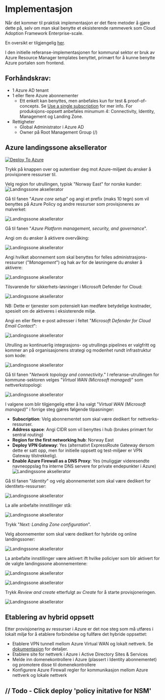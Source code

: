 # Implementasjon

Når det kommer til praktisk implementasjon er det flere metoder å gjøre dette på, selv om man skal benytte et eksisterende rammeverk som Cloud Adoption Framework Enterprise-scale.

En oversikt er tilgjengelig [her](https://docs.microsoft.com/en-us/azure/cloud-adoption-framework/ready/landing-zone/implementation-options#implementation-options).

I den initielle referanse-implementasjonen for kommunal sektor er bruk av Azure Resource Manager templates benyttet, primært for å kunne benytte Azure portalen som frontend.

## Forhåndskrav:

- 1 Azure AD tenant
- 1 eller flere Azure abonnementer
    - Ett enkelt kan benyttes, men anbefales kun for test & proof-of-concepts. Se [Use a single subscription](https://docs.microsoft.com/en-us/azure/cloud-adoption-framework/antipatterns/migrate-antipatterns#antipattern-use-a-single-subscription) for mer info. For produksjons-oppsett anbefales minumum 4: Connectivity, Identity, Management og Landing Zone.
- Rettigheter
    - Global Administrator i Azure AD
    - Owner på Root Management Group (/)

## Azure landingssone aksellerator

[![Deploy To Azure](https://docs.microsoft.com/en-us/azure/templates/media/deploy-to-azure.svg)](https://portal.azure.com/#blade/Microsoft_Azure_CreateUIDef/CustomDeploymentBlade/uri/https%3A%2F%2Fraw.githubusercontent.com%2FAzure%2FEnterprise-Scale%2Fmain%2FeslzArm%2FeslzArm.json/uiFormDefinitionUri/https%3A%2F%2Fraw.githubusercontent.com%2FAzure%2FEnterprise-Scale%2Fmain%2FeslzArm%2Feslz-portal.json)

Trykk på knappen over og autentiser deg mot Azure-miljøet du ønsker å provisjonere ressurser til.

Velg region for utrullingen, typisk "Norway East" for norske kunder:
![Landingssone aksellerator](illustrations/landingssone-aksellerator-1.png)

Gå til fanen "*Azure core setup*" og angi et prefix (maks 10 tegn) som vil benyttes på Azure Policy og andre ressurser som provisjoneres av malverket:

![Landingssone aksellerator](illustrations/landingssone-aksellerator-2.png)

Gå til fanen "*Azure Platform management, security, and governance*".

Angi om du ønsker å aktivere overvåking:

![Landingssone aksellerator](illustrations/landingssone-aksellerator-3.png)

Angi hvilket abonnement som skal benyttes for felles administrasjons-ressurser ("*Management*") og hak av for de løsningene du ønsker å aktivere:

![Landingssone aksellerator](illustrations/landingssone-aksellerator-4.png)

Tilsvarende for sikkerhets-løsninger i Microsoft Defender for Cloud:

![Landingssone aksellerator](illustrations/landingssone-aksellerator-5.png)

NB: Dette er tjenester som potensielt kan medføre betydelige kostnader, spesielt om de aktiveres i eksisterende miljø.

Angi en eller flere e-post adresser i feltet "*Microsoft Defender for Cloud Email Contact*":

![Landingssone aksellerator](illustrations/landingssone-aksellerator-6.png)

Utrulling av kontinuerlig integrasjons- og utrullings pipelines er valgfritt og kommer an på organisasjonens strategi og modenhet rundt infrastruktur som kode:

![Landingssone aksellerator](illustrations/landingssone-aksellerator-7.png)

Gå til fanen "*Network topology and  connectivity.*"
I referanse-utrullingen for kommune-sektoren velges "*Virtual WAN (Microsoft managed)*" som nettverkstopologi:

![Landingssone aksellerator](illustrations/landingssone-aksellerator-8.png)

I valgene som blir tilgjengelig etter å ha valgt "*Virtual WAN (Microsoft managed)*" i forrige steg gjøres følgende tilpasninger:
- **Subscription**: Velg abonnementet som skal være dedikert for nettverks-ressurser.
- **Address space**: Angi CIDR som vil benyttes i hub (brukes primært for sentral routing)
- **Region for the first networking hub**: Norway East
- **Deploy VPN Gateway**: Yes (alternativt ExpressRoute Gateway dersom dette er satt opp, men for initielle oppsett og test-miljøer er VPN Gateway tilstrekkelig).
- **Enable Azure Firewall as a DNS Proxy**: Yes (muliggjør videresendte navneoppslag fra interne DNS servere for private endepunkter i Azure)
![Landingssone aksellerator](illustrations/landingssone-aksellerator-9.png)

Gå til fanen "*Identity*" og velg abonnementet som skal være dedikert for identitets-ressurser:

![Landingssone aksellerator](illustrations/landingssone-aksellerator-10.png)

La alle anbefalte innstillinger stå:

![Landingssone aksellerator](illustrations/landingssone-aksellerator-11.png)

Trykk "*Next: Landing Zone configuration*".

Velg abonnementer som skal være dedikert for hybride og online landingssoner:

![Landingssone aksellerator](illustrations/landingssone-aksellerator-12.png)

La anbefalte innstillinger være aktivert ift hvilke policiyer som blir aktivert for de valgte landingssone abonnementene:

![Landingssone aksellerator](illustrations/landingssone-aksellerator-13.png)

![Landingssone aksellerator](illustrations/landingssone-aksellerator-14.png)

Trykk *Review and create* etterfulgt av *Create* for å starte provisjoneringen.

![Landingssone aksellerator](illustrations/landingssone-aksellerator-15.png)

## Etablering av hybrid oppsett

Etter provisjonering av ressurser i Azure er det noe steg som må utføres i lokalt miljø for å etablere forbindelse og fullføre det hybride oppsettet:

- Etablere VPN tunnell mellom Azure Virtual WAN og lokalt nettverk. Se [dokumentasjon]() for detaljer.
- Etablere site for nettverk i Azure i Active Directory Sites & Services
- Melde inn domenekontrollere i Azure (plassert i Identity abonnementet) og promotere disse til domenekontrollere
- Konfigurere Azure Firewall regler for kommunikasjon mellom Azure nettverk og lokale nettverk


## // Todo - Click deploy 'policy initative for NSM'

